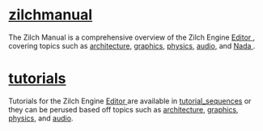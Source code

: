 
 # [zilchmanual](https://github.com/ZilchEngine/ZilchDocs/blob/master/zilch_editor_documentation/zilchmanual.markdown)
The Zilch Manual is a comprehensive overview of the Zilch Engine [ Editor ](https://github.com/ZilchEngine/ZilchDocs/blob/master/zilch_editor_documentation/zilchmanual/editor.markdown), covering topics such as [architecture](https://github.com/ZilchEngine/ZilchDocs/blob/master/zilch_editor_documentation/zilchmanual/architecture.markdown), [graphics](https://github.com/ZilchEngine/ZilchDocs/blob/master/zilch_editor_documentation/zilchmanual/graphics.markdown), [physics](https://github.com/ZilchEngine/ZilchDocs/blob/master/zilch_editor_documentation/zilchmanual/physics.markdown), [audio](https://github.com/ZilchEngine/ZilchDocs/blob/master/zilch_editor_documentation/zilchmanual/audio.markdown), and [ Nada ](https://github.com/ZilchEngine/ZilchDocs/blob/master/zilch_editor_documentation/zilchmanual/nada_in_zero.markdown).

 # [tutorials](https://github.com/ZilchEngine/ZilchDocs/blob/master/zilch_editor_documentation/tutorials.markdown)
Tutorials for the Zilch Engine [ Editor ](https://github.com/ZilchEngine/ZilchDocs/blob/master/zilch_editor_documentation/tutorials/editor.markdown) are available in [tutorial_sequences](https://github.com/ZilchEngine/ZilchDocs/blob/master/zilch_editor_documentation/tutorials/tutorial_sequences.markdown) or they can be perused based off topics such as [architecture](https://github.com/ZilchEngine/ZilchDocs/blob/master/zilch_editor_documentation/tutorials/architecture.markdown), [graphics](https://github.com/ZilchEngine/ZilchDocs/blob/master/zilch_editor_documentation/tutorials/graphics.markdown), [physics](https://github.com/ZilchEngine/ZilchDocs/blob/master/zilch_editor_documentation/tutorials/physics.markdown), and [audio](https://github.com/ZilchEngine/ZilchDocs/blob/master/zilch_editor_documentation/tutorials/audio.markdown). 

 